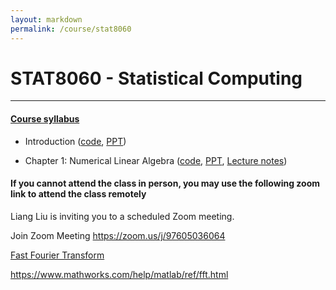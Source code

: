 ```yaml
---
layout: markdown
permalink: /course/stat8060
---
```

     

# STAT8060 - Statistical Computing

---------------------------------------------------------------------------

#### [Course syllabus](STAT8060_syllabus.pdf)

- Introduction ([code](STAT8060_code.html), [PPT](STAT8060_1.pptx))

- Chapter 1: Numerical Linear Algebra ([code](STAT8060_code.html), [PPT](STAT8060_2.pptx), [Lecture notes](Chapter_4_Numerical_Matrix_Analysis.pdf))

#### If you cannot attend the class in person, you may use the following zoom link to attend the class remotely

Liang Liu is inviting you to a scheduled Zoom meeting.

Join Zoom Meeting
https://zoom.us/j/97605036064

[Fast Fourier Transform](http://www.di.fc.ul.pt/~jpn/r/fourier/fourier.html)

https://www.mathworks.com/help/matlab/ref/fft.html
